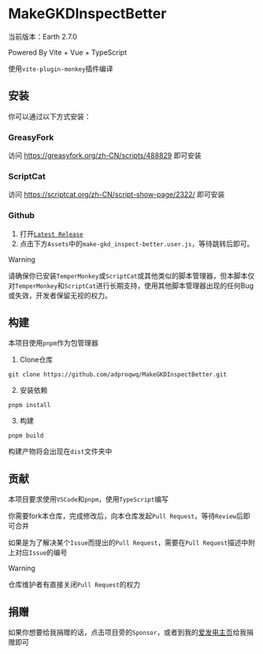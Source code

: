 # MakeGKDInspectBetter

当前版本：Earth 2.7.0

Powered By Vite + Vue + TypeScript

使用`vite-plugin-monkey`插件编译

## 安装

你可以通过以下方式安装：

### GreasyFork

访问 https://greasyfork.org/zh-CN/scripts/488829 即可安装

### ScriptCat

访问 https://scriptcat.org/zh-CN/script-show-page/2322/ 即可安装

### Github

1. 打开[`Latest Release`](https://github.com/adproqwq/MakeGKDInspectBetter/releases/latest)
2. 点击下方`Assets`中的`make-gkd_inspect-better.user.js`，等待跳转后即可。

> [!WARNING]
> 请确保你已安装`TemperMonkey`或`ScriptCat`或其他类似的脚本管理器，但本脚本仅对`TemperMonkey`和`ScriptCat`进行长期支持，使用其他脚本管理器出现的任何Bug或失效，开发者保留无视的权力。

## 构建

本项目使用`pnpm`作为包管理器

1. Clone仓库

```shell
git clone https://github.com/adproqwq/MakeGKDInspectBetter.git
```

2. 安装依赖

```shell
pnpm install
```

3. 构建

```shell
pnpm build
```

构建产物将会出现在`dist`文件夹中

## 贡献

本项目要求使用`VSCode`和`pnpm`，使用`TypeScript`编写

你需要fork本仓库，完成修改后，向本仓库发起`Pull Request`，等待`Review`后即可合并

如果是为了解决某个`Issue`而提出的`Pull Request`，需要在`Pull Request`描述中附上对应`Issue`的编号

> [!WARNING]
> 仓库维护者有直接关闭`Pull Request`的权力

## 捐赠

如果你想要给我捐赠的话，点击项目旁的`Sponsor`，或者到我的[爱发电主页](https://afdian.com/a/Adpro)给我捐赠即可
